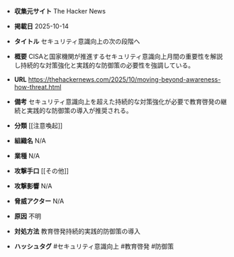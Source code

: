 - **収集元サイト**
The Hacker News

- **掲載日**
2025-10-14

- **タイトル**
セキュリティ意識向上の次の段階へ

- **概要**
CISAと国家機関が推進するセキュリティ意識向上月間の重要性を解説し持続的な対策強化と実践的な防御策の必要性を強調している。

- **URL**
https://thehackernews.com/2025/10/moving-beyond-awareness-how-threat.html

- **備考**
セキュリティ意識向上を超えた持続的な対策強化が必要で教育啓発の継続と実践的な防御策の導入が推奨される。

- **分類**
[[注意喚起]]

- **組織名**
N/A

- **業種**
N/A

- **攻撃手口**
[[その他]]

- **攻撃影響**
N/A

- **脅威アクター**
N/A

- **原因**
不明

- **対処方法**
教育啓発持続的実践的防御策の導入

- **ハッシュタグ**
#セキュリティ意識向上 #教育啓発 #防御策

